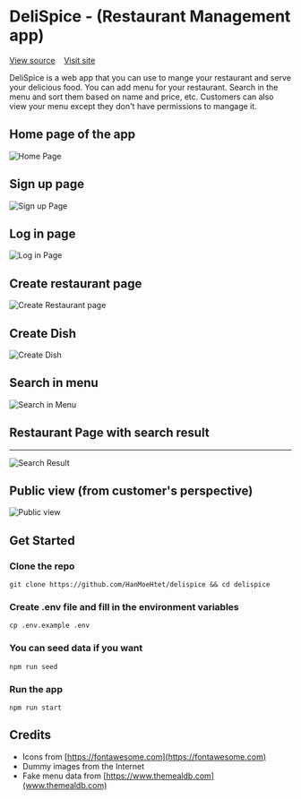 # DeliSpice - (Restaurant Management app)

[View source](https://github.com/HanMoeHtet/delispice) &nbsp;&nbsp; [Visit site](https://restaurant-dev-eda52.web.app/)

DeliSpice is a web app that you can use to mange your restaurant and serve your delicious food. You can add menu for your restaurant. Search in the menu and sort them based on name and price, etc. Customers can also view your menu except they don't have permissions to mangage it.

## Home page of the app
![Home Page](./screenshots/homepage.png)

## Sign up page
![Sign up Page](./screenshots/signup_page.png)

## Log in page
![Log in Page](./screenshots/login_page.png)

## Create restaurant page
![Create Restaurant page](./screenshots/create_restaurant_page.png)

## Create Dish
![Create Dish](./screenshots/create_dish.png)

## Search in menu
![Search in Menu](./screenshots/search.png)

## Restaurant Page with search result 
--- 
![Search Result](./screenshots/search_result.png)

## Public view (from customer's perspective)
![Public view](./screenshots/public_view.png)

## Get Started 
### Clone the repo

    git clone https://github.com/HanMoeHtet/delispice && cd delispice

### Create .env file and fill in the environment variables
    cp .env.example .env

### You can seed data if you want
    npm run seed

### Run the app
    npm run start

## Credits

- Icons from [https://fontawesome.com](https://fontawesome.com)
- Dummy images from the Internet
- Fake menu data from [https://www.themealdb.com](www.themealdb.com)



